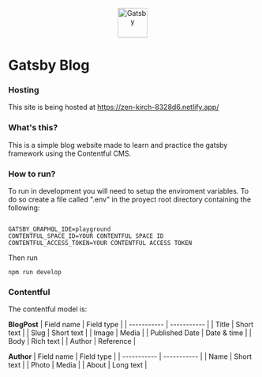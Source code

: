<p align="center">

<a  href="https://www.gatsbyjs.com/?utm_source=starter&utm_medium=readme&utm_campaign=minimal-starter">

<img  alt="Gatsby"  src="https://www.gatsbyjs.com/Gatsby-Monogram.svg"  width="60"  />

</a>

</p>

# Gatsby Blog

### Hosting

This site is being hosted at https://zen-kirch-8328d6.netlify.app/

 ### What's this?

  This is a simple blog website made to learn and practice the gatsby framework using the Contentful CMS.

### How to run?

To run in development you will need to setup the enviroment variables. To do so create a file called ".env" in the proyect root directory containing the following:

```shell

GATSBY_GRAPHQL_IDE=playground
CONTENTFUL_SPACE_ID=YOUR CONTENTFUL SPACE ID
CONTENTFUL_ACCESS_TOKEN=YOUR CONTENTFUL ACCESS TOKEN

```
Then run
``` shell 
npm run develop
```

### Contentful
The contentful model is:

**BlogPost**
| Field name | Field type |
| ----------- | ----------- |
| Title | Short text | 
| Slug | Short text |
| Image | Media |
| Published Date | Date & time |
| Body | Rich text |
| Author | Reference |

**Author**
| Field name | Field type |
| ----------- | ----------- |
| Name | Short text |
| Photo | Media |
| About | Long text |
